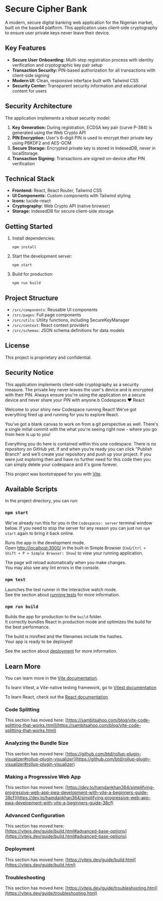 # Secure Cipher Bank

A modern, secure digital banking web application for the Nigerian market, built on the base44 platform. This application uses client-side cryptography to ensure user private keys never leave their device.

## Key Features

- **Secure User Onboarding:** Multi-step registration process with identity verification and cryptographic key pair setup
- **Transaction Security:** PIN-based authorization for all transactions with client-side signing
- **Modern UI:** Clean, responsive interface built with Tailwind CSS
- **Security Center:** Transparent security information and educational content for users

## Security Architecture

The application implements a robust security model:

1. **Key Generation:** During registration, ECDSA key pair (curve P-384) is generated using the Web Crypto API
2. **PIN Encryption:** User's 6-digit PIN is used to encrypt their private key using PBKDF2 and AES-GCM
3. **Secure Storage:** Encrypted private key is stored in IndexedDB, never in localStorage
4. **Transaction Signing:** Transactions are signed on-device after PIN verification

## Technical Stack

- **Frontend:** React, React Router, Tailwind CSS
- **UI Components:** Custom components with Tailwind styling
- **Icons:** lucide-react
- **Cryptography:** Web Crypto API (native browser)
- **Storage:** IndexedDB for secure client-side storage

## Getting Started

1. Install dependencies:
   ```
   npm install
   ```

2. Start the development server:
   ```
   npm start
   ```

3. Build for production:
   ```
   npm run build
   ```

## Project Structure

- `/src/components`: Reusable UI components
- `/src/pages`: Full page components
- `/src/utils`: Utility functions, including SecureKeyManager
- `/src/context`: React context providers
- `/src/schemas`: JSON schema definitions for data models

## License

This project is proprietary and confidential.

## Security Notice

This application implements client-side cryptography as a security measure. The private key never leaves the user's device and is encrypted with their PIN. Always ensure you're using the application on a secure device and never share your PIN with anyone.b Codespaces ♥️ React

Welcome to your shiny new Codespace running React! We've got everything fired up and running for you to explore React.

You've got a blank canvas to work on from a git perspective as well. There's a single initial commit with the what you're seeing right now - where you go from here is up to you!

Everything you do here is contained within this one codespace. There is no repository on GitHub yet. If and when you’re ready you can click "Publish Branch" and we’ll create your repository and push up your project. If you were just exploring then and have no further need for this code then you can simply delete your codespace and it's gone forever.

This project was bootstrapped for you with [Vite](https://vitejs.dev/).

## Available Scripts

In the project directory, you can run:

### `npm start`

We've already run this for you in the `Codespaces: server` terminal window below. If you need to stop the server for any reason you can just run `npm start` again to bring it back online.

Runs the app in the development mode.\
Open [http://localhost:3000/](http://localhost:3000/) in the built-in Simple Browser (`Cmd/Ctrl + Shift + P > Simple Browser: Show`) to view your running application.

The page will reload automatically when you make changes.\
You may also see any lint errors in the console.

### `npm test`

Launches the test runner in the interactive watch mode.\
See the section about [running tests](https://facebook.github.io/create-react-app/docs/running-tests) for more information.

### `npm run build`

Builds the app for production to the `build` folder.\
It correctly bundles React in production mode and optimizes the build for the best performance.

The build is minified and the filenames include the hashes.\
Your app is ready to be deployed!

See the section about [deployment](https://facebook.github.io/create-react-app/docs/deployment) for more information.

## Learn More

You can learn more in the [Vite documentation](https://vitejs.dev/guide/).

To learn Vitest, a Vite-native testing framework, go to [Vitest documentation](https://vitest.dev/guide/)

To learn React, check out the [React documentation](https://reactjs.org/).

### Code Splitting

This section has moved here: [https://sambitsahoo.com/blog/vite-code-splitting-that-works.html](https://sambitsahoo.com/blog/vite-code-splitting-that-works.html)

### Analyzing the Bundle Size

This section has moved here: [https://github.com/btd/rollup-plugin-visualizer#rollup-plugin-visualizer](https://github.com/btd/rollup-plugin-visualizer#rollup-plugin-visualizer)

### Making a Progressive Web App

This section has moved here: [https://dev.to/hamdankhan364/simplifying-progressive-web-app-pwa-development-with-vite-a-beginners-guide-38cf](https://dev.to/hamdankhan364/simplifying-progressive-web-app-pwa-development-with-vite-a-beginners-guide-38cf)

### Advanced Configuration

This section has moved here: [https://vitejs.dev/guide/build.html#advanced-base-options](https://vitejs.dev/guide/build.html#advanced-base-options)

### Deployment

This section has moved here: [https://vitejs.dev/guide/build.html](https://vitejs.dev/guide/build.html)

### Troubleshooting

This section has moved here: [https://vitejs.dev/guide/troubleshooting.html](https://vitejs.dev/guide/troubleshooting.html)
